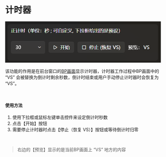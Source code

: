 # 计时器

![倒计时](images/倒计时.png)

该功能的作用是在前台窗口的[BP画面](../前台/BP画面.md)显示计时器，计时器工作过程中BP画面中的 “VS” 会被替换为倒计时剩余秒数，倒计时结束或用户手动停止计时器时会恢复为 “VS”。

‍

#### 使用方法
1. 使用下拉框或鼠标左键单击控件来设定倒计时秒数
2. 点击【开始】按钮
3. 需要停止计时器时点击【停止（恢复 VS）】按钮或等待倒计时归零

‍

> <font color="#595959">右边的【预览】显示的是当前BP画面上 “VS” 地方的内容</font>
